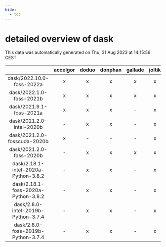 ```yaml
---
hide:
  - toc
---
```


detailed overview of dask
=========================


This data was automatically generated on Thu, 31 Aug 2023 at 14:15:56 CEST  

| |accelgor|doduo|donphan|gallade|joltik|skitty|swalot|victini|
| :---: | :---: | :---: | :---: | :---: | :---: | :---: | :---: | :---: |
|dask/2022.10.0-foss-2022a|x|x|x|x|x|x|x|x|
|dask/2022.1.0-foss-2021b|x|x|x|x|x|x|x|x|
|dask/2021.9.1-foss-2021a|x|x|x|-|x|x|x|x|
|dask/2021.2.0-intel-2020b|-|x|x|-|x|x|x|x|
|dask/2021.2.0-fosscuda-2020b|x|-|-|-|x|-|-|-|
|dask/2021.2.0-foss-2020b|-|x|x|x|x|x|x|x|
|dask/2.18.1-intel-2020a-Python-3.8.2|-|x|x|-|x|x|x|x|
|dask/2.18.1-foss-2020a-Python-3.8.2|-|x|x|-|x|x|x|x|
|dask/2.8.0-intel-2019b-Python-3.7.4|-|x|x|-|x|x|-|x|
|dask/2.8.0-foss-2019b-Python-3.7.4|-|x|x|-|x|x|-|x|
